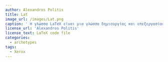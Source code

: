 ```yaml
---
author: Alexandros Politis
title: Lat
image_url: /images/Lat.png
caption: ' H γλώσσα LaTeX είναι μια γλώσσα δημιουργίας και επεξεργασίας κειμένου. Χρησιμοποιείται πολύ συχνά στον ακαδημαΐκό χώρο για την συγγραφή ερευνητικών εργασιών.'
license_url: 'Alexandros Politis'
license_text: LaTeX code file
categories:
  - archetypes
tags:
  - Xerox
---
```

